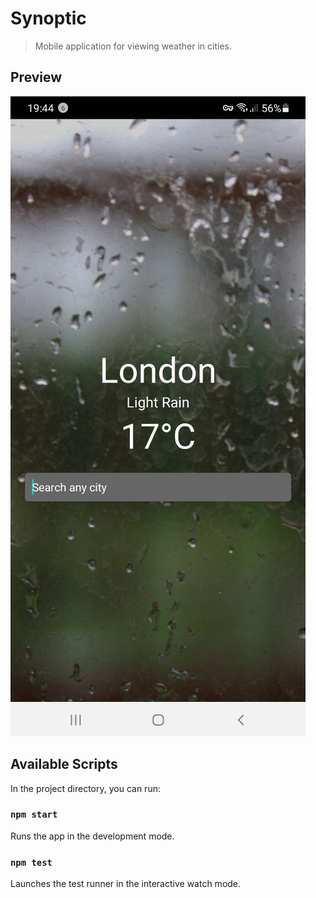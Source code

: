 # Synoptic

> Mobile application for viewing weather in cities.

## Preview

<img src="./synoptic.jpg" alt="Synoptic" />

## Available Scripts

In the project directory, you can run:

### `npm start`

Runs the app in the development mode.

### `npm test`

Launches the test runner in the interactive watch mode.
